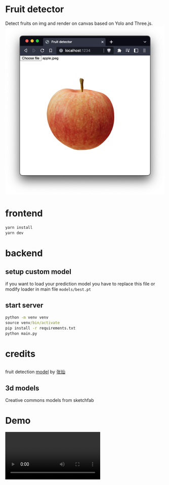 # Fruit detector
Detect fruits on img and render on canvas based on Yolo and Three.js.
![alt text](img/img02.png)



# frontend
```cmd
yarn install
yarn dev
```

# backend

## setup custom model
if you want to load your prediction model you have to replace this file or modify loader in main file
`models/best.pt`

## start server
```cmd
python -m venv venv
source venv/bin/activate
pip install -r requirements.txt
python main.py
```

# credits
##
fruit detection [model](https://github.com/00011010z/fruit-detection-MGABO) by [张灿](https://github.com/00011010z)
## 3d models
Creative commons models from sketchfab

# Demo
![alt text](demo.mp4)
